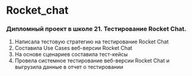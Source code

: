 # Rocket_chat

### Дипломный проект в школе 21. Тестирование Rocket Chat.

1. Написала тестовую стратегию на тестирование Rocket Chat
2. Составила Use Cases веб-версии Rocket Chat
3. На основе сценариев составила тест-кейсы
4. Провела системное тестирование веб-версии Rocket Chat и выгрузила данные в отчет о тестировании
